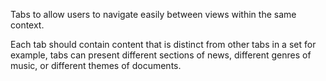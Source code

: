 Tabs to allow users to navigate easily between views within the same context.

Each tab should contain content that is distinct from other tabs in a set for example, tabs can present different sections of news, different genres of music, or different themes of documents.
